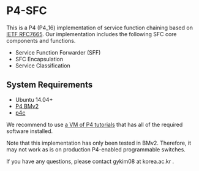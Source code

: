 # P4-SFC

This is a P4 (P4_16) implementation of service function chaining based on [IETF RFC7665](https://tools.ietf.org/html/rfc7665).
Our implementation includes the following SFC core components and functions.

* Service Function Forwarder (SFF)
* SFC Encapsulation
* Service Classification

## System Requirements
* Ubuntu 14.04+
* [P4 BMv2](https://github.com/p4lang/behavioral-model)
* [p4c](https://github.com/p4lang/p4c)

We recommend to use [a VM of P4 tutorials](https://github.com/p4lang/tutorials/tree/sigcomm18-final-edits) that has all of the required software installed.

Note that this implementation has only been tested in BMv2.
Therefore, it may not work as is on production P4-enabled programmable switches.

If you have any questions, please contact gykim08 at korea.ac.kr .